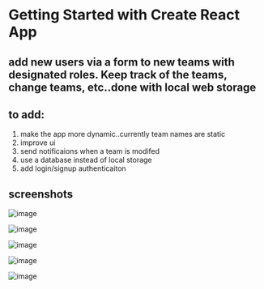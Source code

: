 # Getting Started with Create React App

## add new users via a form to new teams with designated roles. Keep track of the teams, change teams, etc..done with local web storage

## to add:

1. make the app more dynamic..currently team names are static
2. improve ui
3. send notificaions when a team is modifed
4. use a database instead of local storage
5. add login/signup authenticaiton

## screenshots

![image](https://github.com/mohitnx/react-team-tracker/assets/74180772/5b2e38e1-d4e7-44ba-bc04-f01a4b6b3420)

![image](https://github.com/mohitnx/react-team-tracker/assets/74180772/2fd1b4dd-24f8-4540-bad8-2c4326d54048)

![image](https://github.com/mohitnx/react-team-tracker/assets/74180772/8e499ce6-469a-4263-b4c8-a6f5243b5bea)

![image](https://github.com/mohitnx/react-team-tracker/assets/74180772/8a934c06-f090-4974-a476-94199ff0dee1)

![image](https://github.com/mohitnx/react-team-tracker/assets/74180772/6adeb1fb-19a7-471b-ba81-065e1bd47e91)





